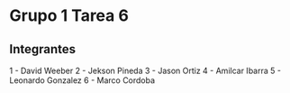 # Grupo 1 Tarea 6

## Integrantes

1 - David Weeber
2 - Jekson Pineda
3 - Jason Ortiz
4 - Amilcar Ibarra
5 - Leonardo Gonzalez
6 - Marco Cordoba